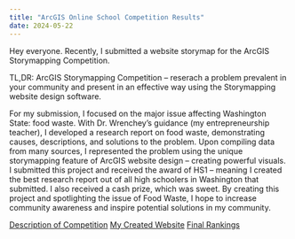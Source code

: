 ```yaml
---
title: "ArcGIS Online School Competition Results"
date: 2024-05-22
---
```

Hey everyone. Recently, I submitted a website storymap for the ArcGIS Storymapping Competition. 

TL,DR: ArcGIS Storymapping Competition – reserach a problem prevalent in your community and present in an effective way using the Storymapping website design software.

For my submission, I focused on the major issue affecting Washington State: food waste. With Dr. Wrenchey’s guidance (my entrepreneurship teacher), I developed a research report on food waste, demonstrating causes, descriptions, and solutions to the problem. Upon compiling data from many sources, I represented the problem using the unique storymapping feature of ArcGIS website design – creating powerful visuals. I submitted this project and received the award of HS1 – meaning I created the best research report out of all high schoolers in Washington that submitted. I also received a cash prize, which was sweet.
By creating this project and spotlighting the issue of Food Waste, I hope to increase community awareness and inspire potential solutions in my community. 

[Description of Competition](https://www.esri.com/en-us/c/industry/education/school-competition)
[My Created Website](https://storymaps.arcgis.com/stories/010d9cf654e5439b82e964d3568ea62e)
[Final Rankings](https://agoschoolcomp-education.hub.arcgis.com/?rsource=https%3A%2F%2Fesriurl.com%2Fagoschoolcomp)
